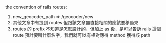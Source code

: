 the convention of rails routes:
1. new_geocoder_path => /geocoder/new
2. 其他文章中有提到 routes 但跟該文章無直接相關的應該要移過來
3. routes 的 prefix 不知道是怎麼設計的，但加上 as 後，是可以告訴 rails 這個 route 預計要叫什麼名字，我們就可以有相對應得 method 獲得該 path

